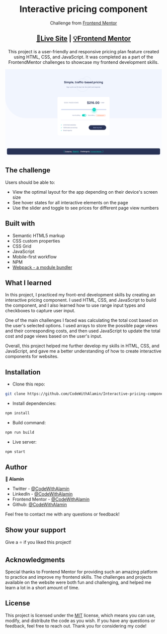 <h1 align="center">Interactive pricing component</h1>
<div align="center">

Challenge from [Frontend Mentor](https://www.frontendmentor.io/profile/CodeWithAlamin)

</div>

<h2 align="center">

[🚀Live Site](https://interactive-pricing-component-alamin.netlify.app/)
|
[💡Frontend Mentor](https://www.frontendmentor.io/solutions/responsive-interactive-pricing-component-my5J8RM48a)

</h2>

<p align="center">
This project is a user-friendly and responsive pricing plan feature created using HTML, CSS, and JavaScript. It was completed as a part of the FrontendMentor challenges to showcase my frontend development skills.
</p>

<a align="center" href="https://interactive-pricing-component-alamin.netlify.app/">

![Screenshot](./screenshots/Interactive-pricing-component-screenshot-CodeWithAlamin.png)

</a>

## The challenge

Users should be able to:

- View the optimal layout for the app depending on their device's screen size
- See hover states for all interactive elements on the page
- Use the slider and toggle to see prices for different page view numbers

## Built with

- Semantic HTML5 markup
- CSS custom properties
- CSS Grid
- JavaScript
- Mobile-first workflow
- NPM
- [Webpack - a module bundler](https://webpack.js.org/)

## What I learned

In this project, I practiced my front-end development skills by creating an interactive pricing component. I used HTML, CSS, and JavaScript to build the component, and I also learned how to use range input types and checkboxes to capture user input.

One of the main challenges I faced was calculating the total cost based on the user's selected options. I used arrays to store the possible page views and their corresponding costs, and then used JavaScript to update the total cost and page views based on the user's input.

Overall, this project helped me further develop my skills in HTML, CSS, and JavaScript, and gave me a better understanding of how to create interactive components for websites.

## Installation

- Clone this repo:

```sh
git clone https://github.com/CodeWithAlamin/Interactive-pricing-component.git
```

- Install dependencies:

```sh
npm install
```

- Build command:

```sh
npm run build
```

- Live server:

```sh
npm start
```

## Author

<b>👤 Alamin</b>

- Twitter - [@CodeWithAlamin](https://www.twitter.com/CodeWithAlamin)
- LinkedIn - [@CodeWithAlamin](https://www.linkedin.com/in/CodeWithAlamin)
- Frontend Mentor - [@CodeWithAlamin](https://www.frontendmentor.io/profile/CodeWithAlamin)
- Github: [@CodeWithAlamin](https://github.com/CodeWithAlamin)

Feel free to contact me with any questions or feedback!

## Show your support

Give a ⭐️ if you liked this project!

## Acknowledgments

Special thanks to Frontend Mentor for providing such an amazing platform to practice and improve my frontend skills. The challenges and projects available on the website were both fun and challenging, and helped me learn a lot in a short amount of time.

## License

This project is licensed under the [MIT](https://github.com/CodeWithAlamin/Interactive-pricing-component/blob/main/LICENSE.md) license, which means you can use, modify, and distribute the code as you wish. If you have any questions or feedback, feel free to reach out. Thank you for considering my code!
